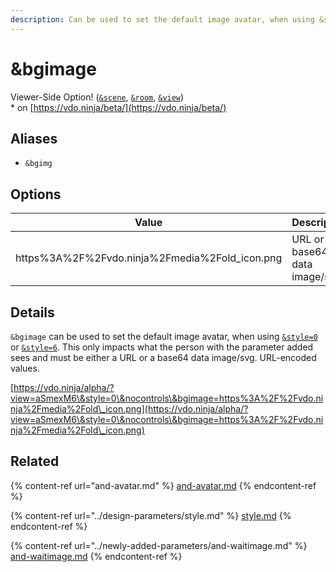 ```yaml
---
description: Can be used to set the default image avatar, when using &style=0 or &style=6
---
```


# \&bgimage

Viewer-Side Option! ([`&scene`](../view-parameters/scene.md), [`&room`](../../general-settings/room.md), [`&view`](../view-parameters/view.md))\
\* on [https://vdo.ninja/beta/](https://vdo.ninja/beta/)

## Aliases

* `&bgimg`

## Options

| Value                                           | Description                  |
| ----------------------------------------------- | ---------------------------- |
| https%3A%2F%2Fvdo.ninja%2Fmedia%2Fold\_icon.png | URL or base64 data image/svg |

## Details

`&bgimage` can be used to set the default image avatar, when using [`&style=0`](../design-parameters/style.md) or [`&style=6`](../design-parameters/style.md). This only impacts what the person with the parameter added sees and must be either a URL or a base64 data image/svg. URL-encoded values.

[https://vdo.ninja/alpha/?view=aSmexM6\&style=0\&nocontrols\&bgimage=https%3A%2F%2Fvdo.ninja%2Fmedia%2Fold\_icon.png](https://vdo.ninja/alpha/?view=aSmexM6\&style=0\&nocontrols\&bgimage=https%3A%2F%2Fvdo.ninja%2Fmedia%2Fold\_icon.png)

## Related

{% content-ref url="and-avatar.md" %}
[and-avatar.md](and-avatar.md)
{% endcontent-ref %}

{% content-ref url="../design-parameters/style.md" %}
[style.md](../design-parameters/style.md)
{% endcontent-ref %}

{% content-ref url="../newly-added-parameters/and-waitimage.md" %}
[and-waitimage.md](../newly-added-parameters/and-waitimage.md)
{% endcontent-ref %}
